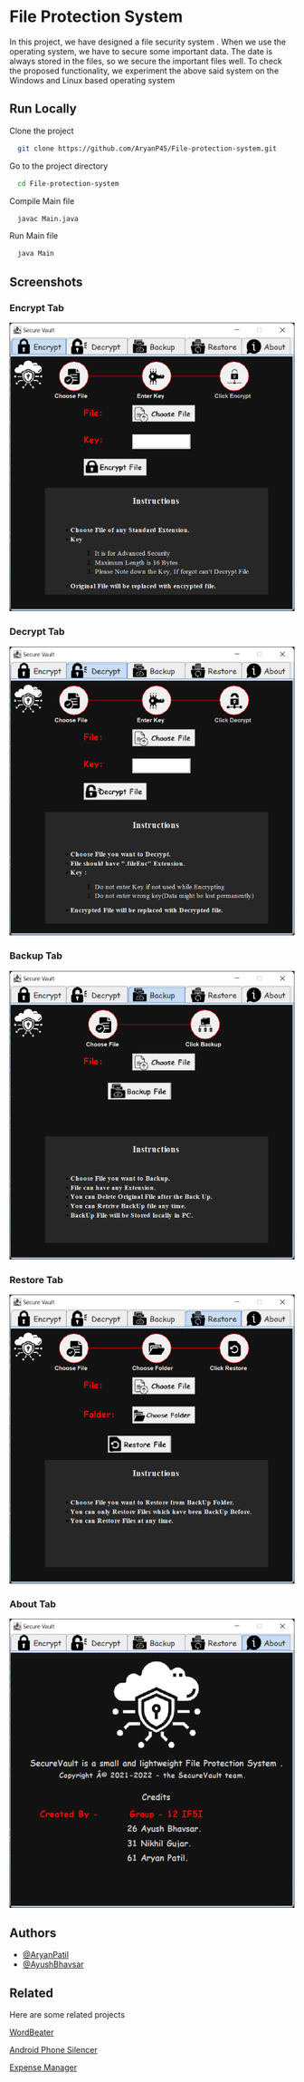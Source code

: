 
# File Protection System
In this project, we have designed a file security system . When we use the operating
system, we have to secure some important data. The date is always stored in the files, so we
secure the important files well. To check the proposed functionality, we experiment the above
said system on the Windows and Linux based operating system
## Run Locally

Clone the project

```bash
  git clone https://github.com/AryanP45/File-protection-system.git
```

Go to the project directory

```bash
  cd File-protection-system
```

Compile Main file

```bash
  javac Main.java
```

Run Main file

```bash
  java Main
```


## Screenshots

### Encrypt Tab
![Encrypt](https://raw.githubusercontent.com/AryanP45/File-protection-system/master/resource_md/encrypt.PNG)

### Decrypt Tab
![Encrypt](https://raw.githubusercontent.com/AryanP45/File-protection-system/master/resource_md/decrypt.PNG)

### Backup Tab
![Encrypt](https://raw.githubusercontent.com/AryanP45/File-protection-system/master/resource_md/backup.PNG)

### Restore Tab
![Encrypt](https://raw.githubusercontent.com/AryanP45/File-protection-system/master/resource_md/restore.PNG)

### About Tab
![Encrypt](https://raw.githubusercontent.com/AryanP45/File-protection-system/master/resource_md/about.PNG)


## Authors

- [@AryanPatil](https://www.github.com/AryanP45)
- [@AyushBhavsar](https://www.github.com/AyushBhavsar)


## Related

Here are some related projects

[WordBeater](https://github.com/AyushBhavsar/WordBeater)

[Android Phone Silencer](https://github.com/AryanP45/Android-phone-silencer)

[Expense Manager](https://github.com/AryanP45/AndroidExpenseTracker)

